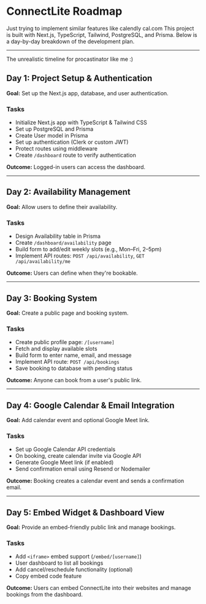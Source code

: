 # ConnectLite Roadmap
Just trying to implement similar features like calendly cal.com 
This project is built with Next.js, TypeScript, Tailwind, PostgreSQL, and Prisma. Below is a day-by-day breakdown of the development plan.

---
The unrealistic timeline for procastinator like me :)
## Day 1: Project Setup & Authentication

**Goal:** Set up the Next.js app, database, and user authentication.

### Tasks

- Initialize Next.js app with TypeScript & Tailwind CSS
- Set up PostgreSQL and Prisma
- Create User model in Prisma
- Set up authentication (Clerk or custom JWT)
- Protect routes using middleware
- Create `/dashboard` route to verify authentication

**Outcome:** Logged-in users can access the dashboard.

---

## Day 2: Availability Management

**Goal:** Allow users to define their availability.

### Tasks

- Design Availability table in Prisma
- Create `/dashboard/availability` page
- Build form to add/edit weekly slots (e.g., Mon–Fri, 2–5pm)
- Implement API routes: `POST /api/availability`, `GET /api/availability/me`

**Outcome:** Users can define when they're bookable.

---

## Day 3: Booking System

**Goal:** Create a public page and booking system.

### Tasks

- Create public profile page: `/[username]`
- Fetch and display available slots
- Build form to enter name, email, and message
- Implement API route: `POST /api/bookings`
- Save booking to database with pending status

**Outcome:** Anyone can book from a user's public link.

---

## Day 4: Google Calendar & Email Integration

**Goal:** Add calendar event and optional Google Meet link.

### Tasks

- Set up Google Calendar API credentials
- On booking, create calendar invite via Google API
- Generate Google Meet link (if enabled)
- Send confirmation email using Resend or Nodemailer

**Outcome:** Booking creates a calendar event and sends a confirmation email.

---

## Day 5: Embed Widget & Dashboard View

**Goal:** Provide an embed-friendly public link and manage bookings.

### Tasks

- Add `<iframe>` embed support (`/embed/[username]`)
- User dashboard to list all bookings
- Add cancel/reschedule functionality (optional)
- Copy embed code feature

**Outcome:** Users can embed ConnectLite into their websites and manage bookings from the dashboard.
